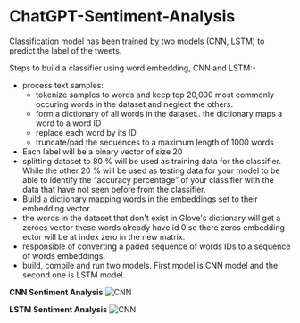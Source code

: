 # ChatGPT-Sentiment-Analysis
Classification model has been trained by two models (CNN, LSTM) to predict the label of the tweets.

Steps to build a classifier using word embedding, CNN and LSTM:-
* process text samples:
  * tokenize samples to words and keep top 20,000 most commonly occuring words in the dataset and neglect the others.
  * form a dictionary of all words in the dataset.. the dictionary maps a word to a word ID
  * replace each word by its ID
  * truncate/pad the sequences to a maximum length of 1000 words
* Each label will be a binary vector of size 20
* splitting dataset to 80 % will be used as training data for the classifier. While the other 20 % will be used as testing data for your model to be able to identify the “accuracy percentage” of your classifier with the data that have not seen before from the classifier.
* Build a dictionary mapping words in the embeddings set to their embedding vector.
* the words in the dataset that don't exist in Glove's dictionary will get a zeroes vector these words already have id 0 so there zeros embedding ector will be at index zero in the new matrix.
* responsible of converting a paded sequence of words IDs to a sequence of words embeddings.
* build, compile and run two models. First model is CNN model and the second one is LSTM model.

**CNN Sentiment Analysis**
![CNN](../master/images/cnn-result-test.png)


**LSTM Sentiment Analysis**
![CNN](../master/images/lstm-result-test.png)
